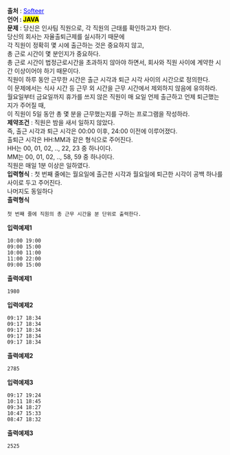 **출처** : <a href="https://softeer.ai/app/assessment/index.html?xid=254738&xsrfToken=LSjjgSH3MxU35htgAjSC7i9jRAjR1FXC&testType=practice" style="color: blue; text-decoration: underline;">Softeer</a><br>
**언어 : <mark>JAVA**</mark><br>
**문제** : 당신은 인사팀 직원으로, 각 직원의 근태를 확인하고자 한다.<br>
당신의 회사는 자율출퇴근제를 실시하기 때문에 <br>
각 직원이 정확히 몇 시에 출근하는 것은 중요하지 않고,<br>
총 근로 시간이 몇 분인지가 중요하다.<br>
총 근로 시간이 법정근로시간을 초과하지 않아야 하면서, 회사와 직원 사이에 계약한 시간 이상이어야 하기 때문이다.<br>
직원이 하루 동안 근무한 시간은 출근 시각과 퇴근 시각 사이의 시간으로 정의한다. <br>
이 문제에서는 식사 시간 등 근무 외 시간을 근무 시간에서 제외하지 않음에 유의하라.<br>
월요일부터 금요일까지 휴가를 쓰지 않은 직원이 매 요일 언제 출근하고 언제 퇴근했는지가 주어질 때,<br>
이 직원이 5일 동안 총 몇 분을 근무했는지를 구하는 프로그램을 작성하라.<br>
**제약조건** : 직원은 밤을 새서 일하지 않았다. <br>즉, 출근 시각과 퇴근 시각은 00:00 이후, 24:00 이전에 이루어졌다.<br>
출퇴근 시각은 HH:MM과 같은 형식으로 주어진다.<br>
HH는 00, 01, 02, .., 22, 23 중 하나이다.<br>
MM는 00, 01, 02, .., 58, 59 중 하나이다.<br>
직원은 매일 1분 이상은 일하였다.<br>
**입력형식** : 첫 번째 줄에는 월요일에 출근한 시각과 월요일에 퇴근한 시각이 공백 하나를 사이로 두고 주어진다.<br> 나머지도 동일하다<br>
**출력형식** 
```
첫 번째 줄에 직원의 총 근무 시간을 분 단위로 출력한다.
```

**입력예제1**
```
10:00 19:00
09:00 15:00
10:00 11:00
11:00 22:00
09:00 15:00
```
**출력예제1**
```
1980
```

**입력예제2**
```
09:17 18:34
09:17 18:34
09:17 18:34
09:17 18:34
09:17 18:34
```
**출력예제2**
```
2785
```

**입력예제3**
```
09:17 19:24
10:11 18:45
09:34 18:27
10:47 15:33
08:47 18:32
```
**출력예제3**
```
2525
```

